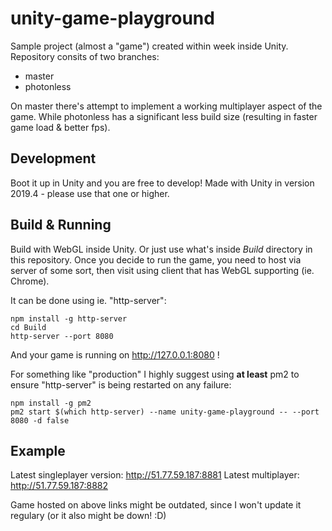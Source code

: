 # unity-game-playground
Sample project (almost a "game") created within week inside Unity. Repository consits of two branches:
- master
- photonless

On master there's attempt to implement a working multiplayer aspect of the game.
While photonless has a significant less build size (resulting in faster game load & better fps).

## Development

Boot it up in Unity and you are free to develop!
Made with Unity in version 2019.4 - please use that one or higher.

## Build & Running

Build with WebGL inside Unity. Or just use what's inside *Build* directory in this repository.
Once you decide to run the game, you need to host via server of some sort, then visit using client that has WebGL supporting (ie. Chrome). 

It can be done using ie. "http-server":

```
npm install -g http-server
cd Build
http-server --port 8080
```

And your game is running on http://127.0.0.1:8080 !

For something like "production" I highly suggest using **at least** pm2 to ensure "http-server" is being restarted on any failure:

```
npm install -g pm2
pm2 start $(which http-server) --name unity-game-playground -- --port 8080 -d false
```


## Example

Latest singleplayer version: http://51.77.59.187:8881
Latest multiplayer: http://51.77.59.187:8882

Game hosted on above links might be outdated, since I won't update it regulary (or it also might be down! :D)



